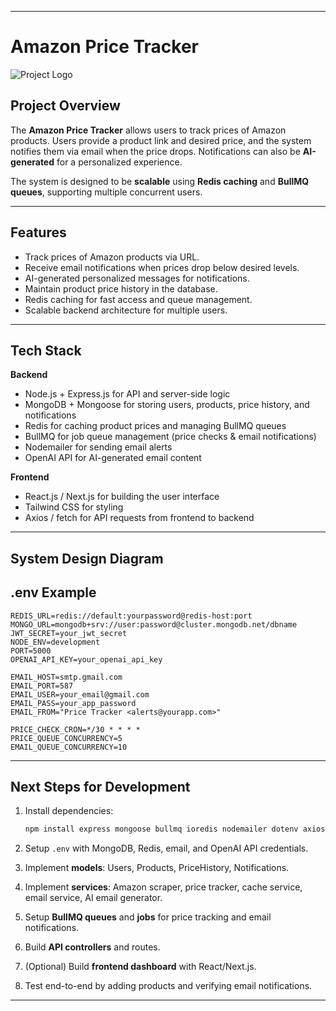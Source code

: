 

---

# **Amazon Price Tracker**

![Project Logo](https://img.icons8.com/fluency/48/000000/amazon.png)

## **Project Overview**

The **Amazon Price Tracker** allows users to track prices of Amazon products. Users provide a product link and desired price, and the system notifies them via email when the price drops. Notifications can also be **AI-generated** for a personalized experience.

The system is designed to be **scalable** using **Redis caching** and **BullMQ queues**, supporting multiple concurrent users.

---

## **Features**

* Track prices of Amazon products via URL.
* Receive email notifications when prices drop below desired levels.
* AI-generated personalized messages for notifications.
* Maintain product price history in the database.
* Redis caching for fast access and queue management.
* Scalable backend architecture for multiple users.

---

## **Tech Stack**

**Backend**

* Node.js + Express.js for API and server-side logic
* MongoDB + Mongoose for storing users, products, price history, and notifications
* Redis for caching product prices and managing BullMQ queues
* BullMQ for job queue management (price checks & email notifications)
* Nodemailer for sending email alerts
* OpenAI API for AI-generated email content

**Frontend**

* React.js / Next.js for building the user interface
* Tailwind CSS for styling
* Axios / fetch for API requests from frontend to backend

---

## **System Design Diagram**



## **.env Example**

```env
REDIS_URL=redis://default:yourpassword@redis-host:port
MONGO_URL=mongodb+srv://user:password@cluster.mongodb.net/dbname
JWT_SECRET=your_jwt_secret
NODE_ENV=development
PORT=5000
OPENAI_API_KEY=your_openai_api_key

EMAIL_HOST=smtp.gmail.com
EMAIL_PORT=587
EMAIL_USER=your_email@gmail.com
EMAIL_PASS=your_app_password
EMAIL_FROM="Price Tracker <alerts@yourapp.com>"

PRICE_CHECK_CRON=*/30 * * * *      
PRICE_QUEUE_CONCURRENCY=5
EMAIL_QUEUE_CONCURRENCY=10
```

---

## **Next Steps for Development**

1. Install dependencies:

   ```bash
   npm install express mongoose bullmq ioredis nodemailer dotenv axios
   ```
2. Setup `.env` with MongoDB, Redis, email, and OpenAI API credentials.
3. Implement **models**: Users, Products, PriceHistory, Notifications.
4. Implement **services**: Amazon scraper, price tracker, cache service, email service, AI email generator.
5. Setup **BullMQ queues** and **jobs** for price tracking and email notifications.
6. Build **API controllers** and routes.
7. (Optional) Build **frontend dashboard** with React/Next.js.
8. Test end-to-end by adding products and verifying email notifications.

---

